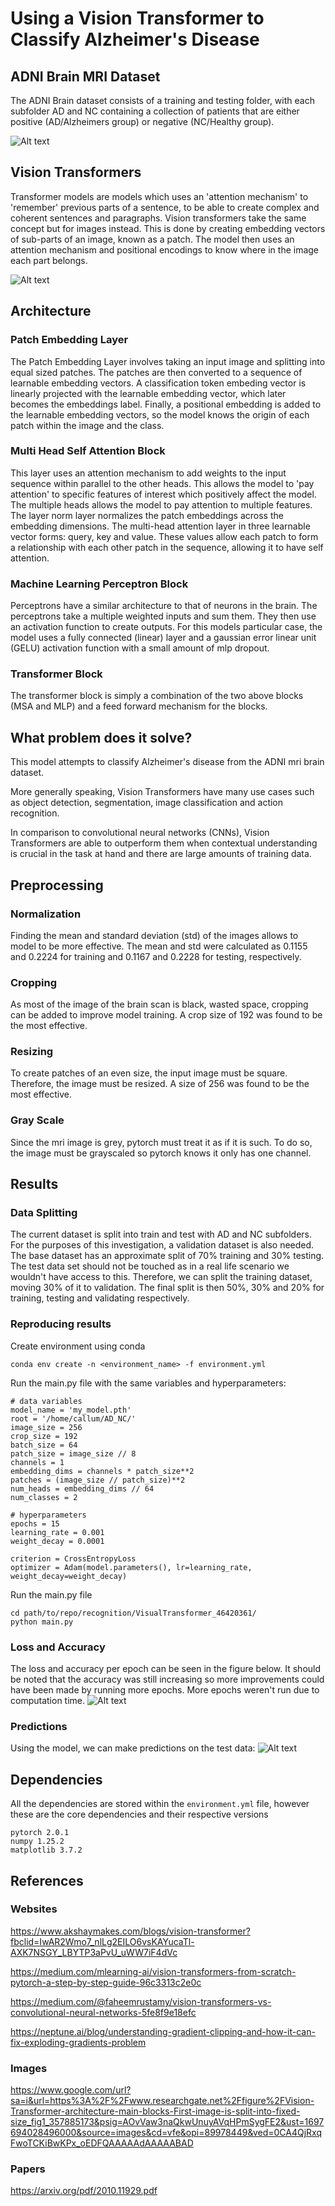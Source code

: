 # Using a Vision Transformer to Classify Alzheimer's Disease

## ADNI Brain MRI Dataset
The ADNI Brain dataset consists of a training and testing folder, with each subfolder AD and NC containing a collection of patients that are either positive (AD/Alzheimers group) or negative (NC/Healthy group).

![Alt text](images/data_samples.png)

## Vision Transformers
Transformer models are models which uses an 'attention mechanism' to 'remember' previous parts of a sentence, to be able to create complex and coherent sentences and paragraphs. Vision transformers take the same concept but for images instead. This is done by creating embedding vectors of sub-parts of an image, known as a patch. The model then uses an attention mechanism and positional encodings to know where in the image each part belongs.

![Alt text](images/vit_diagram.png)

## Architecture
### Patch Embedding Layer
The Patch Embedding Layer involves taking an input image and splitting into equal sized patches. The patches are then converted to a sequence of learnable embedding vectors. A classification token embeding vector is linearly projected with the learnable embedding vector, which later becomes the embeddings label. Finally, a positional embedding is added to the learnable embedding vectors, so the model knows the origin of each patch within the image and the class.

### Multi Head Self Attention Block
This layer uses an attention mechanism to add weights to the input sequence within parallel to the other heads. This allows the model to 'pay attention' to specific features of interest which positively affect the model. The multiple heads allows the model to pay attention to multiple features. The layer norm layer normalizes the patch embeddings across the embedding dimensions. The multi-head attention layer in three learnable vector forms: query, key and value. These values allow each patch to form a relationship with each other patch in the sequence, allowing it to have self attention.

### Machine Learning Perceptron Block
Perceptrons have a similar architecture to that of neurons in the brain. The perceptrons take a multiple weighted inputs and sum them. They then use an activation function to create outputs. For this models particular case, the model uses a fully connected (linear) layer and a gaussian error linear unit (GELU) activation function with a small amount of mlp dropout.

### Transformer Block
The transformer block is simply a combination of the two above blocks (MSA and MLP) and a feed forward mechanism for the blocks.

## What problem does it solve?
This model attempts to classify Alzheimer's disease from the ADNI mri brain dataset. 

More generally speaking, Vision Transformers have many use cases such as object detection, segmentation, image classification and action recognition.

In comparison to convolutional neural networks (CNNs), Vision Transformers are able to outperform them when contextual understanding is crucial in the task at hand and there are large amounts of training data.

## Preprocessing
### Normalization
Finding the mean and standard deviation (std) of the images allows to model to be more effective. The mean and std were calculated as 0.1155 and 0.2224 for training and 0.1167 and 0.2228 for testing, respectively.

### Cropping
As most of the image of the brain scan is black, wasted space, cropping can be added to improve model training. A crop size of 192 was found to be the most effective.

### Resizing
To create patches of an even size, the input image must be square. Therefore, the image must be resized. A size of 256 was found to be the most effective.

### Gray Scale
Since the mri image is grey, pytorch must treat it as if it is such. To do so, the image must be grayscaled so pytorch knows it only has one channel.
## Results
### Data Splitting
The current dataset is split into train and test with AD and NC subfolders. For the purposes of this investigation, a validation dataset is also needed. The base dataset has an approximate split of 70% training and 30% testing. The test data set should not be touched as in a real life scenario we wouldn't have access to this. Therefore, we can split the training dataset, moving 30% of it to validation. The final split is then 50%, 30% and 20% for training, testing and validating respectively.

### Reproducing results
Create environment using conda
```
conda env create -n <environment_name> -f environment.yml
```
Run the main.py file with the same variables and hyperparameters:
```
# data variables
model_name = 'my_model.pth'
root = '/home/callum/AD_NC/'
image_size = 256
crop_size = 192
batch_size = 64
patch_size = image_size // 8
channels = 1
embedding_dims = channels * patch_size**2
patches = (image_size // patch_size)**2
num_heads = embedding_dims // 64
num_classes = 2

# hyperparameters
epochs = 15
learning_rate = 0.001
weight_decay = 0.0001

criterion = CrossEntropyLoss
optimizer = Adam(model.parameters(), lr=learning_rate, weight_decay=weight_decay)
```
Run the main.py file
```
cd path/to/repo/recognition/VisualTransformer_46420361/
python main.py
```

### Loss and Accuracy
The loss and accuracy per epoch can be seen in the figure below. It should be noted that the accuracy was still increasing so more improvements could have been made by running more epochs. More epochs weren't run due to computation time.
![Alt text](images/loss_and_accuracy.png)

### Predictions
Using the model, we can make predictions on the test data:
![Alt text](images/predictions.png)

## Dependencies
All the dependencies are stored within the `environment.yml` file, however these are the core dependencies and their respective versions
```
pytorch 2.0.1
numpy 1.25.2
matplotlib 3.7.2
```

## References
### Websites
https://www.akshaymakes.com/blogs/vision-transformer?fbclid=IwAR2Wmo7_nlLg2EILO6vsKAYucaTl-AXK7NSGY_LBYTP3aPvU_uWW7iF4dVc

https://medium.com/mlearning-ai/vision-transformers-from-scratch-pytorch-a-step-by-step-guide-96c3313c2e0c

https://medium.com/@faheemrustamy/vision-transformers-vs-convolutional-neural-networks-5fe8f9e18efc

https://neptune.ai/blog/understanding-gradient-clipping-and-how-it-can-fix-exploding-gradients-problem

### Images
https://www.google.com/url?sa=i&url=https%3A%2F%2Fwww.researchgate.net%2Ffigure%2FVision-Transformer-architecture-main-blocks-First-image-is-split-into-fixed-size_fig1_357885173&psig=AOvVaw3naQkwUnuyAVqHPmSygFE2&ust=1697694028496000&source=images&cd=vfe&opi=89978449&ved=0CA4QjRxqFwoTCKiBwKPx_oEDFQAAAAAdAAAAABAD

### Papers
https://arxiv.org/pdf/2010.11929.pdf